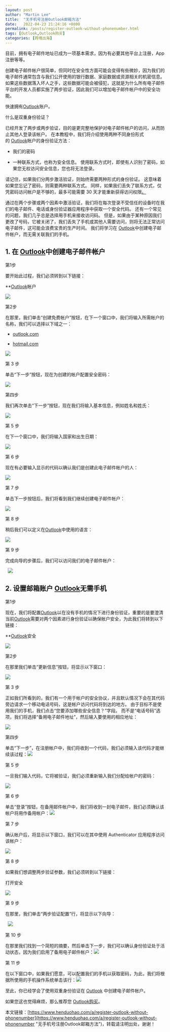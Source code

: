 ```yaml
---
layout: post  
author: "Martin Lee"  
title:  "无手机号注册Outlook邮箱方法"  
date:   2022-04-23 21:24:16 +0800  
permalink: /posts/register-outlook-without-phonenumber.html  
tags: [Outlook,Outlook购买]  
categories: [跨境出海]  
---
```

目前，拥有电子邮件地址已成为一项基本需求，因为有必要其他平台上注册，App注册等等。

创建电子邮件帐户很简单，但同时在安全性方面可能会变得有些微妙，因为我们的电子邮件通常包含与我们公开使用的银行数据、家庭数据或资源相关的机密信息。 如果这些数据落入坏人之手，这些数据可能会被侵犯，这就是为什么所有电子邮件平台的开发人员都实施了两步验证，因此我们可以增加电子邮件帐户中的安全功能。

快速拥有[Outlook](https://www.henduohao.com/product/1038.html)账户。

什么是双重身份验证？

已经开发了两步或两步验证，目的是更完整地保护对电子邮件帐户的访问，从而防止其他人登录该帐户。 在本教程中，我们将介绍使用两种不同身份形式的 [Outlook](https://www.henduohao.com/tag/outlook "Outlook是互联网免费电子邮件提供商之一，是一种微软邮箱。")帐户的身份验证方法：

-   我们的密码

<!---->

-   一种联系方式，也称为安全信息。 使用联系方式时，即使有人识别了密码，如果您无权访问安全信息，您也将无法登录。

请记住，如果我们分两步激活验证，则始终需要两种形式的身份验证。 这意味着如果您忘记了密码，则需要两种联系方式。 同样，如果我们丢失了联系方式，仅凭密码访问帐户是不够的，最多可能需要 30 天才能重新获得访问权限[。](https://einwie.com/)

通过在两个步骤或两个因素中激活验证，我们将在每次登录不受信任的设备时在我们的电子邮件、电话或身份验证器应用程序中获取一个安全代码。 还有一个常见的问题，我们几乎总是选择用手机来接收访问码。 但是，如果由于某种原因我们更改了号码，它被关闭了，我们丢失了手机或其他人需要访问，则将无法正常访问电子邮件，这可能会浪费宝贵的生产时间。 我们将学习在 [Outlook](https://www.henduohao.com/tag/outlook "Outlook是互联网免费电子邮件提供商之一，是一种微软邮箱。")中创建电子邮件帐户，而无需关联我们的手机。


[](https://technowikis.com/5345/how-to-create-an-outlook-account-without-phone-number-2019#1-create-email-account-in-outlook-2019)

## 1. 在 [Outlook](https://www.henduohao.com/tag/outlook "Outlook是互联网免费电子邮件提供商之一，是一种微软邮箱。")中创建电子邮件帐户

第1步


要开始此过程，我们必须转到以下链接：

**[Outlook](https://www.henduohao.com/tag/outlook "Outlook是互联网免费电子邮件提供商之一，是一种微软邮箱。")帐户

![](https://p3-juejin.byteimg.com/tos-cn-i-k3u1fbpfcp/30f832ba4b684648895e1f841d3f489a~tplv-k3u1fbpfcp-zoom-1.image)

第2步


在那里，我们单击“创建免费帐户”按钮，在下一个窗口中，我们将输入所需帐户的名称，我们可以选择以下域之一：

-   [outlook.com](https://www.henduohao.com/a/outlook.com)

<!---->

-   [hotmail.com](https://www.henduohao.com/a/hotmail.com)

![](https://p3-juejin.byteimg.com/tos-cn-i-k3u1fbpfcp/fddf682f8f454f308384872f267f7310~tplv-k3u1fbpfcp-zoom-1.image)

第 3 步

单击“下一步”按钮，现在为创建的帐户配置安全密码：

![](https://p3-juejin.byteimg.com/tos-cn-i-k3u1fbpfcp/0511d53e80e9443fa05d21bd7b26e0e2~tplv-k3u1fbpfcp-zoom-1.image)

第四步


我们再次单击“下一步”按钮，现在我们将输入基本信息，例如姓名和姓氏：

![](https://p3-juejin.byteimg.com/tos-cn-i-k3u1fbpfcp/e415e219363047cdb809fe3cebd1b94e~tplv-k3u1fbpfcp-zoom-1.image)

第 5 步

在下一个窗口中，我们将输入国家和出生日期：

![](https://p3-juejin.byteimg.com/tos-cn-i-k3u1fbpfcp/4fea1f5e6e6e457491baf0b16017fde1~tplv-k3u1fbpfcp-zoom-1.image)

第 6 步

现在有必要输入显示的代码以确认我们是创建此电子邮件帐户的人：

![](https://p3-juejin.byteimg.com/tos-cn-i-k3u1fbpfcp/0d1ab9163df94f3aaf63f2f1cbf869bc~tplv-k3u1fbpfcp-zoom-1.image)

第 7 步


单击下一步按钮后，我们将看到我们继续创建电子邮件帐户：

![](https://p3-juejin.byteimg.com/tos-cn-i-k3u1fbpfcp/902ce371a0e3414a87b65a0cda75102b~tplv-k3u1fbpfcp-zoom-1.image)

第 8 步


稍后我们可以定义在[Outlook](https://www.henduohao.com/tag/outlook "Outlook是互联网免费电子邮件提供商之一，是一种微软邮箱。")中使用的语言：

![](https://p3-juejin.byteimg.com/tos-cn-i-k3u1fbpfcp/9b531d7864204eda89926e98c50f0cdd~tplv-k3u1fbpfcp-zoom-1.image)

第 9 步

完成向导的步骤后，我们可以访问我们的电子邮件帐户：

  ![](https://p3-juejin.byteimg.com/tos-cn-i-k3u1fbpfcp/aecc0e4d8cb949b1a4810ff5eab74d5f~tplv-k3u1fbpfcp-zoom-1.image)

## 2. 设置邮箱账户 [Outlook](https://www.henduohao.com/tag/outlook "Outlook是互联网免费电子邮件提供商之一，是一种微软邮箱。")无需手机

第1步

现在，我们将配置[Outlook](https://www.henduohao.com/tag/outlook "Outlook是互联网免费电子邮件提供商之一，是一种微软邮箱。")以在没有手机的情况下进行身份验证，重要的是要澄清当前[Outlook](https://www.henduohao.com/tag/outlook "Outlook是互联网免费电子邮件提供商之一，是一种微软邮箱。")需要对两个因素进行身份验证以确保帐户安全，为此我们将转到以下链接：

**[Outlook](https://www.henduohao.com/tag/outlook "Outlook是互联网免费电子邮件提供商之一，是一种微软邮箱。")安全

![](https://p3-juejin.byteimg.com/tos-cn-i-k3u1fbpfcp/f1a7797ab3514f4cb6a941ad0861f3db~tplv-k3u1fbpfcp-zoom-1.image)

第2步

在那里我们单击“更新信息”按钮，将显示以下窗口：

![](https://p3-juejin.byteimg.com/tos-cn-i-k3u1fbpfcp/49c88122210240c08862c1bd6b855872~tplv-k3u1fbpfcp-zoom-1.image)

第 3 步

正如我们所看到的，我们有一个用于帐户的安全协议，并且默认情况下会在其代码旁边请求一个移动电话号码，这是帐户访问代码将到达的地方。 由于目标不是使用我们的手机，我们点击“您要添加哪些安全信息？”字段。 而不是“电话号码”选项，我们将选择“备用电子邮件地址”，然后输入要使用的相应地址：

![](https://p3-juejin.byteimg.com/tos-cn-i-k3u1fbpfcp/90f04b35ebf04534a803002344647f2a~tplv-k3u1fbpfcp-zoom-1.image)

第四步


单击“下一步”，在注册帐户中，我们将收到一个代码，我们必须输入该代码才能继续该过程：![](https://p3-juejin.byteimg.com/tos-cn-i-k3u1fbpfcp/1b7de6fca151437cb8330cd75b39f220~tplv-k3u1fbpfcp-zoom-1.image)

第 5 步

一旦我们输入代码，它将被验证，我们必须重新输入我们分配给帐户的密码：

![](https://p3-juejin.byteimg.com/tos-cn-i-k3u1fbpfcp/cc56e05a8eca4d8f819d6a3c904980ca~tplv-k3u1fbpfcp-zoom-1.image)

第 6 步

单击“登录”按钮，在备用邮件帐户中，我们将收到一封电子邮件，我们必须确认该帐户将用作备用帐户：![](https://p3-juejin.byteimg.com/tos-cn-i-k3u1fbpfcp/f66709ed20114edeb5cf91ee39b6af67~tplv-k3u1fbpfcp-zoom-1.image)

第 7 步

确认帐户后，将显示以下窗口，我们可以在其中使用 Authenticator 应用程序访问该帐户：

![](https://p3-juejin.byteimg.com/tos-cn-i-k3u1fbpfcp/df07409702034402a1ec06ab6b60ee33~tplv-k3u1fbpfcp-zoom-1.image)

第 8 步

如果我们想调整两步验证参数，我们必须转到以下链接：

打开安全

![](https://p3-juejin.byteimg.com/tos-cn-i-k3u1fbpfcp/65629561694d4f7c9ef3dedb31597bcb~tplv-k3u1fbpfcp-zoom-1.image)

第 9 步

在那里，我们单击“两步验证配置”行，将显示以下向导：

  ![](https://p3-juejin.byteimg.com/tos-cn-i-k3u1fbpfcp/1419699af3064788931e2e51b338f200~tplv-k3u1fbpfcp-zoom-1.image)

第 10 步

在那里我们找到一个简短的摘要，然后单击下一步，我们可以确认身份验证处于活动状态，因为我们启用了备用电子邮件帐户：![](https://p3-juejin.byteimg.com/tos-cn-i-k3u1fbpfcp/5d4202a3e136452eafd2d25372fc4eea~tplv-k3u1fbpfcp-zoom-1.image)

第 11 步

在以下窗口中，如果我们愿意，可以配置我们的手机以获取密码，为此，我们将根据所使用的手机操作系统单击该行：![](https://p3-juejin.byteimg.com/tos-cn-i-k3u1fbpfcp/22105d76bbc6475ea2e00439781f4506~tplv-k3u1fbpfcp-zoom-1.image)

至此，你已经学会了使用双重身份验证在 [Outlook](https://www.henduohao.com/tag/outlook "Outlook是互联网免费电子邮件提供商之一，是一种微软邮箱。") 中创建电子邮件帐户。

如果您这也觉得麻烦，那么推荐您 [Outlook购买](https://www.henduohao.com/tag/buy-outlook "Outlook购买 Hotmail购买 Live购买 微软邮箱购买 微软账号购买")。

本文链接：[https://www.henduohao.com/a/register-outlook-without-phonenumber](https://www.henduohao.com/a/register-outlook-without-phonenumber "无手机号注册Outlook邮箱方法")，转载请注明出处，谢谢！